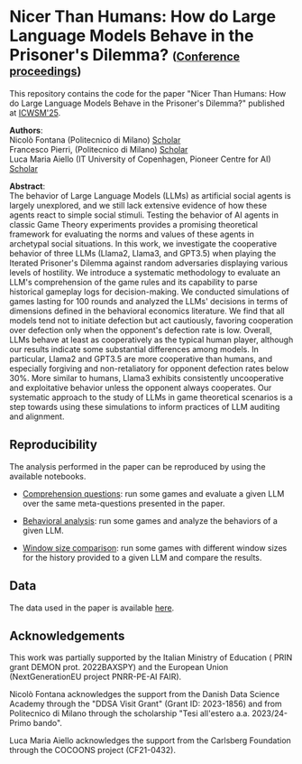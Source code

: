 
# Nicer Than Humans: How do Large Language Models Behave in the Prisoner's Dilemma? <span style="font-size: 0.7em;">([Conference proceedings](https://ojs.aaai.org/index.php/ICWSM/article/view/35829))</span>

This repository contains the code for the paper "Nicer Than Humans: How do Large Language Models Behave in the Prisoner's Dilemma?" published at [ICWSM'25](https://www.icwsm.org/2025/index.html).

**Authors**:\
Nicolò Fontana (Politecnico di Milano)
[Scholar](https://scholar.google.com/citations?user=fb1sclAAAAAJ&hl=en&oi=ao)\
Francesco Pierri, (Politecnico di Milano) [Scholar](https://scholar.google.com/citations?user=b17WlbMAAAAJ&hl=en&oi=ao)\
Luca Maria Aiello (IT University of Copenhagen, Pioneer Centre for AI) [Scholar](https://scholar.google.com/citations?user=FIX-7hcAAAAJ&hl=en&oi=ao)

**Abstract**:\
The behavior of Large Language Models (LLMs) as artificial social agents is largely unexplored, and we still lack extensive evidence of how these agents react to simple social stimuli. Testing the behavior of AI agents in classic Game Theory experiments provides a promising theoretical framework for evaluating the norms and values of these agents in archetypal social situations. In this work, we investigate the cooperative behavior of three LLMs (Llama2, Llama3, and GPT3.5) when playing the Iterated Prisoner's Dilemma against random adversaries displaying various levels of hostility. We introduce a systematic methodology to evaluate an LLM's comprehension of the game rules and its capability to parse historical gameplay logs for decision-making. We conducted simulations of games lasting for 100 rounds and analyzed the LLMs' decisions in terms of dimensions defined in the behavioral economics literature. We find that all models tend not to initiate defection but act cautiously, favoring cooperation over defection only when the opponent's defection rate is low. Overall, LLMs behave at least as cooperatively as the typical human player, although our results indicate some substantial differences among models. In particular, Llama2 and GPT3.5 are more cooperative than humans, and especially forgiving and non-retaliatory for opponent defection rates below 30%. More similar to humans, Llama3 exhibits consistently uncooperative and exploitative behavior unless the opponent always cooperates. Our systematic approach to the study of LLMs in game theoretical scenarios is a step towards using these simulations to inform practices of LLM auditing and alignment.

## Reproducibility
The analysis performed in the paper can be reproduced by using the available notebooks.
* [Comprehension questions](https://github.com/NicoloFontana/nicer_than_humans_icwsm25/blob/master/1_comprehension_questions_evaluation.ipynb): run some games and evaluate a given LLM over the same meta-questions presented in the paper.


* [Behavioral analysis](https://github.com/NicoloFontana/nicer_than_humans_icwsm25/blob/master/2_behavioral_analysis.ipynb): run some games and analyze the behaviors of a given LLM.


* [Window size comparison](https://github.com/NicoloFontana/nicer_than_humans_icwsm25/blob/master/window_size_comparison.ipynb): run some games with different window sizes for the history provided to a given LLM and compare the results.

## Data
The data used in the paper is available [here](https://github.com/NicoloFontana/nicer_than_humans_icwsm25/tree/master/relevant_runs_copies).

## Acknowledgements
This work was partially supported by the Italian Ministry of Education ( PRIN grant DEMON prot. 2022BAXSPY) and the European Union (NextGenerationEU project PNRR-PE-AI FAIR).

Nicolò Fontana acknowledges the support from the Danish Data Science Academy through the "DDSA Visit Grant" (Grant ID: 2023-1856) and from Politecnico di Milano through the scholarship "Tesi all'estero a.a. 2023/24-Primo bando".

Luca Maria Aiello acknowledges the support from the Carlsberg Foundation through the COCOONS project (CF21-0432).
